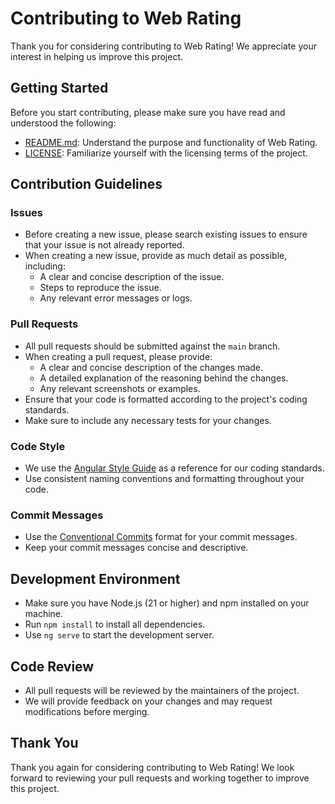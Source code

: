 # Contributing to Web Rating

Thank you for considering contributing to Web Rating! We appreciate your interest in helping us improve this project.

## Getting Started

Before you start contributing, please make sure you have read and understood the following:

- [README.md](README.md): Understand the purpose and functionality of Web Rating.
- [LICENSE](LICENSE): Familiarize yourself with the licensing terms of the project.

## Contribution Guidelines

### Issues

- Before creating a new issue, please search existing issues to ensure that your issue is not already reported.
- When creating a new issue, provide as much detail as possible, including:
  - A clear and concise description of the issue.
  - Steps to reproduce the issue.
  - Any relevant error messages or logs.

### Pull Requests

- All pull requests should be submitted against the `main` branch.
- When creating a pull request, please provide:
  - A clear and concise description of the changes made.
  - A detailed explanation of the reasoning behind the changes.
  - Any relevant screenshots or examples.
- Ensure that your code is formatted according to the project's coding standards.
- Make sure to include any necessary tests for your changes.

### Code Style

- We use the [Angular Style Guide](https://angular.dev/style-guide) as a reference for our coding standards.
- Use consistent naming conventions and formatting throughout your code.

### Commit Messages

- Use the [Conventional Commits](https://www.conventionalcommits.org/en/v1.0.0-beta.4/) format for your commit messages.
- Keep your commit messages concise and descriptive.

## Development Environment

- Make sure you have Node.js (21 or higher) and npm installed on your machine.
- Run `npm install` to install all dependencies.
- Use `ng serve` to start the development server.

## Code Review

- All pull requests will be reviewed by the maintainers of the project.
- We will provide feedback on your changes and may request modifications before merging.

## Thank You

Thank you again for considering contributing to Web Rating! We look forward to reviewing your pull requests and working together to improve this project.

